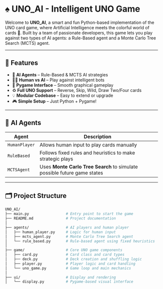 # ♠️ UNO_AI - Intelligent UNO Game

Welcome to **UNO_AI**, a smart and fun Python-based implementation of the UNO card game, where Artificial Intelligence meets the colorful world of cards 🎴. Built by a team of passionate developers, this game lets you play against two types of AI agents: a Rule-Based agent and a Monte Carlo Tree Search (MCTS) agent.

---

## 🚀 Features

- 🧠 **AI Agents** – Rule-Based & MCTS AI strategies
- 🧍‍♀️ **Human vs AI** – Play against intelligent bots
- 🎨 **Pygame Interface** – Smooth graphical gameplay
- ♻️ **Full UNO Support** – Reverse, Skip, Wild, Draw Two/Four cards
- 💡 **Modular Codebase** – Easy to extend or upgrade
- 🎮 **Simple Setup** – Just Python + Pygame!

---

## 🧠 AI Agents

| Agent          | Description                                                                 |
|----------------|-----------------------------------------------------------------------------|
| `HumanPlayer`  | Allows human input to play cards manually                                  |
| `RuleBased`    | Follows fixed rules and heuristics to make strategic plays                 |
| `MCTSAgent`    | Uses **Monte Carlo Tree Search** to simulate possible future game states   |

---

## 🗂️ Project Structure

```bash
UNO_AI/
├── main.py                 # Entry point to start the game
├── README.md               # Project documentation
│
├── agents/                 # AI players and human player
│   ├── human_player.py     # Logic for human input
│   ├── mcts_agent.py       # Monte Carlo Tree Search agent
│   └── rule_based.py       # Rule-based agent using fixed heuristics
│
├── game/                   # Core UNO game components
│   ├── card.py             # Card class and card types
│   ├── deck.py             # Deck creation and shuffling logic
│   ├── player.py           # Player logic and card handling
│   └── uno_game.py         # Game loop and main mechanics
│
├── ui/                     # Display and rendering
│   └── display.py          # Pygame-based visual interface
